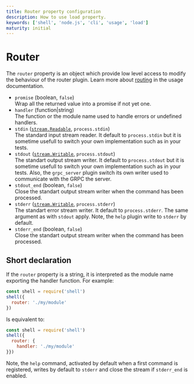 ```yaml
---
title: Router property configuration
description: How to use load property.
keywords: ['shell', 'node.js', 'cli', 'usage', 'load']
maturity: initial
---
```


# Router

The `router` property is an object which provide low level access to modify the behaviour of the router plugin. Learn more about [routing](/usage/routing/) in the usage documentation.

* `promise` (boolean, `false`)   
  Wrap all the returned value into a promise if not yet one.
* `handler` (function|string)   
  The function or the module name used to handle errors or undefined handlers.
* `stdin` ([`stream.Readable`](https://nodejs.org/api/stream.html#class-streamreadable), `process.stdin`)   
  The standard input stream reader. It default to `process.stdin` but it is
  sometime usefull to switch your own implementation such as in your tests.
* `stdout` ([`stream.Writable`](https://nodejs.org/api/stream.html#class-streamwritable), `process.stdout`)   
  The standart output stream writer. It default to `process.stdout` but it is
  sometime usefull to switch your own implementation such as in your tests. Also,
  the `grpc_server` plugin switch its own writer used to communicate with the GRPC the server.
* `stdout_end` (boolean, `false`)   
  Close the standart output stream writer when the command has been processed.
* `stderr` ([`stream.Writable`](https://nodejs.org/api/stream.html#class-streamwritable), `process.stderr`)   
  The standart error stream writer. It default to `process.stderr`. The same argument as with `stdout` apply. Note, the `help` plugin write to `stderr` by default.
* `stderr_end` (boolean, `false`)   
  Close the standart output stream writer when the command has been processed.

## Short declaration

If the `router` property is a string, it is interpreted as the module name exporting the handler function. For example:

```js
const shell = require('shell')
shell({
  router: './my/module'
})
```

Is equivalent to:

```js
const shell = require('shell')
shell({
  router: {
    handler: './my/module'
}})
```

Note, the `help` command, activated by default when a first command is registered, writes by default to `stderr` and close the stream if `stderr_end` is enabled.
